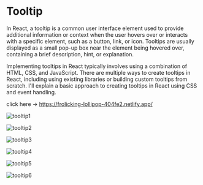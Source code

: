 <h1>Tooltip</h1>

In React, a tooltip is a common user interface element used to provide additional information or context when the user hovers over or interacts with a specific element, such as a button, link, or icon. Tooltips are usually displayed as a small pop-up box near the element being hovered over, containing a brief description, hint, or explanation.

Implementing tooltips in React typically involves using a combination of HTML, CSS, and JavaScript. There are multiple ways to create tooltips in React, including using existing libraries or building custom tooltips from scratch. I'll explain a basic approach to creating tooltips in React using CSS and event handling.

click here ->
https://frolicking-lollipop-404fe2.netlify.app/

![tooltip1](https://github.com/utkarsh680/ToolTip/assets/102253404/d752a6a8-51ce-4763-a5d2-62da06ad7702)

![tooltip2](https://github.com/utkarsh680/ToolTip/assets/102253404/d3780643-29ab-45d6-bd83-279ce3fe7402)

![tooltip3](https://github.com/utkarsh680/ToolTip/assets/102253404/13e437d6-2a69-4280-a34f-a1d31723500b)

![tooltip4](https://github.com/utkarsh680/ToolTip/assets/102253404/f4d22f06-c90c-497b-a7af-b0de9c15bcfe)

![tooltip5](https://github.com/utkarsh680/ToolTip/assets/102253404/1651dbbb-5534-4809-9c0d-21619b24d235)

![tooltip6](https://github.com/utkarsh680/ToolTip/assets/102253404/02edf8b7-93c9-483a-9234-c2339403a032)





